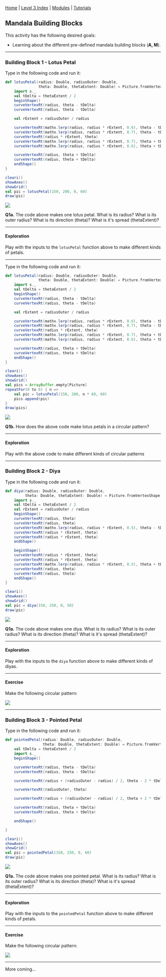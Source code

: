 <div class="nav">
  <a href="../../index.html">Home</a> | <a href="index.html">Level 3 Index</a> | <a href="/modules/modules-index.html">Modules</a> | <a href="../../tutorials-index.html">Tutorials</a>
</div>

## Mandala Building Blocks

This activity has the following desired goals:
* Learning about the different pre-defined mandala building blocks (**A, M**).

---

### Building Block 1 - Lotus Petal

Type in the following code and run it:

```scala
def lotusPetal(radius: Double, radiusOuter: Double,
               theta: Double, thetaExtent: Double) = Picture.fromVertexShape { s =>
    import s._
    val tDelta = thetaExtent / 2
    beginShape()
    curveVertexRt(radius, theta - tDelta)
    curveVertexRt(radius, theta - tDelta)

    val rExtent = radiusOuter / radius

    curveVertexRt(mathx.lerp(radius, radius * rExtent, 0.6), theta - tDelta * 22 / 30)
    curveVertexRt(mathx.lerp(radius, radius * rExtent, 0.7), theta - tDelta * 2 / 30)
    curveVertexRt(radius * rExtent, theta)
    curveVertexRt(mathx.lerp(radius, radius * rExtent, 0.7), theta + tDelta * 2 / 30)
    curveVertexRt(mathx.lerp(radius, radius * rExtent, 0.6), theta + tDelta * 22 / 30)

    curveVertexRt(radius, theta + tDelta)
    curveVertexRt(radius, theta + tDelta)
    endShape()
}

cleari()
showAxes()
showGrid()
val pic = lotusPetal(150, 200, 0, 60)
draw(pic)
```

<img src="lotus-petal.png">

**Q1a.** The code above makes one lotus petal. What is its radius? What is its outer radius? What is its direction (theta)? What is it's spread (thetaExtent)?

---

#### Exploration

Play with the inputs to the `lotusPetal` function above to make different kinds of petals.

---

Type in the following code and run it:

```scala
def lotusPetal(radius: Double, radiusOuter: Double,
               theta: Double, thetaExtent: Double) = Picture.fromVertexShape { s =>
    import s._
    val tDelta = thetaExtent / 2
    beginShape()
    curveVertexRt(radius, theta - tDelta)
    curveVertexRt(radius, theta - tDelta)

    val rExtent = radiusOuter / radius

    curveVertexRt(mathx.lerp(radius, radius * rExtent, 0.6), theta - tDelta * 22 / 30)
    curveVertexRt(mathx.lerp(radius, radius * rExtent, 0.7), theta - tDelta * 2 / 30)
    curveVertexRt(radius * rExtent, theta)
    curveVertexRt(mathx.lerp(radius, radius * rExtent, 0.7), theta + tDelta * 2 / 30)
    curveVertexRt(mathx.lerp(radius, radius * rExtent, 0.6), theta + tDelta * 22 / 30)

    curveVertexRt(radius, theta + tDelta)
    curveVertexRt(radius, theta + tDelta)
    endShape()
}

cleari()
showAxes()
showGrid()
val pics = ArrayBuffer.empty[Picture]
repeatFor(0 to 6) { n =>
    val pic = lotusPetal(150, 200, n * 60, 60)
    pics.append(pic)
}
draw(pics)
```

<img src="lotus-petal-circular.png">

**Q1b.** How does the above code make lotus petals in a circular pattern?

---

#### Exploration

Play with the above code to make different kinds of circular patterns

---

### Building Block 2 - Diya

Type in the following code and run it:

```scala
def diya(radius: Double, radiusOuter: Double,
         theta: Double, thetaExtent: Double) = Picture.fromVertexShape { s =>
    import s._
    val tDelta = thetaExtent / 2
    val rExtent = radiusOuter / radius
    beginShape()
    curveVertexRt(radius, theta)
    curveVertexRt(radius, theta)
    curveVertexRt(mathx.lerp(radius, radius * rExtent, 0.5), theta - tDelta / 4)
    curveVertexRt(radius * rExtent, theta)
    curveVertexRt(radius * rExtent, theta)
    endShape()

    beginShape()
    curveVertexRt(radius * rExtent, theta)
    curveVertexRt(radius * rExtent, theta)
    curveVertexRt(mathx.lerp(radius, radius * rExtent, 0.5), theta + tDelta / 4)
    curveVertexRt(radius, theta)
    curveVertexRt(radius, theta)
    endShape()
}

cleari()
showAxes()
showGrid()
val pic = diya(150, 250, 0, 50)
draw(pic)
```

<img src="diya.png">

**Q1a.** The code above makes one diya. What is its radius? What is its outer radius? What is its direction (theta)? What is it's spread (thetaExtent)?

---

#### Exploration

Play with the inputs to the `diya` function above to make different kinds of diyas.

---

#### Exercise

Make the following circular pattern:

<img src="diya-circular.png">

---

### Building Block 3 - Pointed Petal

Type in the following code and run it:

```scala
def pointedPetal(radius: Double, radiusOuter: Double,
                 theta: Double, thetaExtent: Double) = Picture.fromVertexShape { s =>
    val tDelta = thetaExtent / 2
    import s._
    beginShape()

    curveVertexRt(radius, theta - tDelta)
    curveVertexRt(radius, theta - tDelta)

    curveVertexRt(radius + (radiusOuter - radius) / 2, theta - 2 * tDelta / 3)

    curveVertexRt(radiusOuter, theta)

    curveVertexRt(radius + (radiusOuter - radius) / 2, theta + 2 * tDelta / 3)

    curveVertexRt(radius, theta + tDelta)
    curveVertexRt(radius, theta + tDelta)

    endShape()

}

cleari()
showAxes()
showGrid()
val pic = pointedPetal(150, 250, 0, 60)
draw(pic)
```

<img src="pointed-petal.png">

**Q1a.** The code above makes one pointed petal. What is its radius? What is its outer radius? What is its direction (theta)? What is it's spread (thetaExtent)?

---

#### Exploration

Play with the inputs to the `pointedPetal` function above to make different kinds of petals.

---

#### Exercise

Make the following circular pattern:

<img src="pointed-petal-circular.png">

---

More coming...